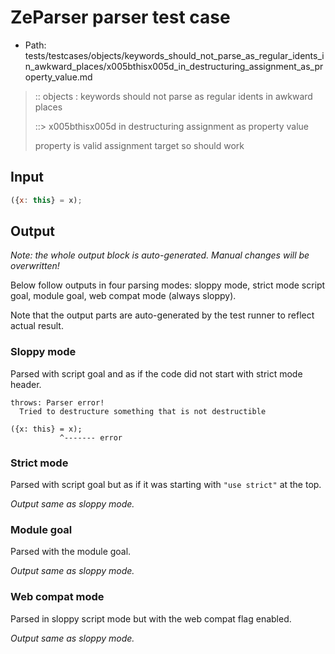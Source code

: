 # ZeParser parser test case

- Path: tests/testcases/objects/keywords_should_not_parse_as_regular_idents_in_awkward_places/x005bthisx005d_in_destructuring_assignment_as_property_value.md

> :: objects : keywords should not parse as regular idents in awkward places
>
> ::> x005bthisx005d in destructuring assignment as property value
>
> property is valid assignment target so should work

## Input

`````js
({x: this} = x);
`````

## Output

_Note: the whole output block is auto-generated. Manual changes will be overwritten!_

Below follow outputs in four parsing modes: sloppy mode, strict mode script goal, module goal, web compat mode (always sloppy).

Note that the output parts are auto-generated by the test runner to reflect actual result.

### Sloppy mode

Parsed with script goal and as if the code did not start with strict mode header.

`````
throws: Parser error!
  Tried to destructure something that is not destructible

({x: this} = x);
           ^------- error
`````

### Strict mode

Parsed with script goal but as if it was starting with `"use strict"` at the top.

_Output same as sloppy mode._

### Module goal

Parsed with the module goal.

_Output same as sloppy mode._

### Web compat mode

Parsed in sloppy script mode but with the web compat flag enabled.

_Output same as sloppy mode._
